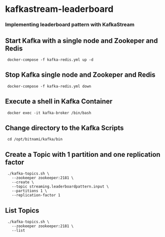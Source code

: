 # kafkastream-leaderboard
### Implementing leaderboard pattern with KafkaStream
## Start Kafka with a single node and Zookeper and Redis
```
 docker-compose -f kafka-redis.yml up -d
```
## Stop Kafka single node and Zookeper and Redis
```
 docker-compose -f kafka-redis.yml down
```
## Execute a shell in Kafka Container
```
 docker exec -it kafka-broker /bin/bash
```
## Change directory to the Kafka Scripts
```
 cd /opt/bitnami/kafka/bin
```
## Create a Topic with 1 partition and one replication factor
```
 ./kafka-topics.sh \
   --zookeeper zookeeper:2181 \
   --create \
   --topic streaming.leaderboardpattern.input \
   --partitions 1 \
   --replication-factor 1
```
## List Topics
```
 ./kafka-topics.sh \
   --zookeeper zookeeper:2181 \
   --list
```